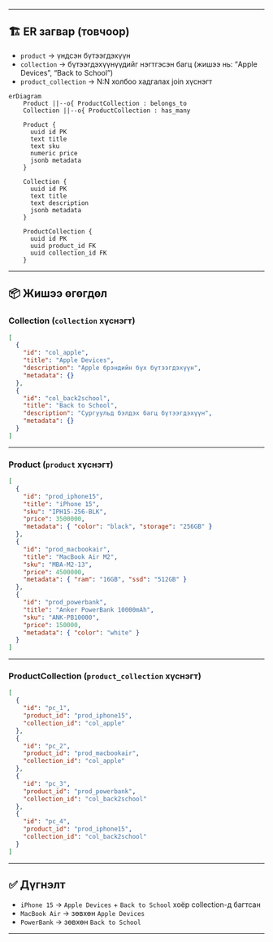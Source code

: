 
---

## 🏗 ER загвар (товчоор)

* `product` → үндсэн бүтээгдэхүүн
* `collection` → бүтээгдэхүүнүүдийг нэгтгэсэн багц (жишээ нь: “Apple Devices”, “Back to School”)
* `product_collection` → N\:N холбоо хадгалах join хүснэгт

```mermaid
erDiagram
    Product ||--o{ ProductCollection : belongs_to
    Collection ||--o{ ProductCollection : has_many
    
    Product {
      uuid id PK
      text title
      text sku
      numeric price
      jsonb metadata
    }

    Collection {
      uuid id PK
      text title
      text description
      jsonb metadata
    }

    ProductCollection {
      uuid id PK
      uuid product_id FK
      uuid collection_id FK
    }
```

---

## 📦 Жишээ өгөгдөл

### Collection (`collection` хүснэгт)

```json
[
  {
    "id": "col_apple",
    "title": "Apple Devices",
    "description": "Apple брэндийн бүх бүтээгдэхүүн",
    "metadata": {}
  },
  {
    "id": "col_back2school",
    "title": "Back to School",
    "description": "Сургуульд бэлдэх багц бүтээгдэхүүн",
    "metadata": {}
  }
]
```

---

### Product (`product` хүснэгт)

```json
[
  {
    "id": "prod_iphone15",
    "title": "iPhone 15",
    "sku": "IPH15-256-BLK",
    "price": 3500000,
    "metadata": { "color": "black", "storage": "256GB" }
  },
  {
    "id": "prod_macbookair",
    "title": "MacBook Air M2",
    "sku": "MBA-M2-13",
    "price": 4500000,
    "metadata": { "ram": "16GB", "ssd": "512GB" }
  },
  {
    "id": "prod_powerbank",
    "title": "Anker PowerBank 10000mAh",
    "sku": "ANK-PB10000",
    "price": 150000,
    "metadata": { "color": "white" }
  }
]
```

---

### ProductCollection (`product_collection` хүснэгт)

```json
[
  {
    "id": "pc_1",
    "product_id": "prod_iphone15",
    "collection_id": "col_apple"
  },
  {
    "id": "pc_2",
    "product_id": "prod_macbookair",
    "collection_id": "col_apple"
  },
  {
    "id": "pc_3",
    "product_id": "prod_powerbank",
    "collection_id": "col_back2school"
  },
  {
    "id": "pc_4",
    "product_id": "prod_iphone15",
    "collection_id": "col_back2school"
  }
]
```

---

## ✅ Дүгнэлт

* `iPhone 15` → `Apple Devices` + `Back to School` хоёр collection-д багтсан
* `MacBook Air` → зөвхөн `Apple Devices`
* `PowerBank` → зөвхөн `Back to School`

---
